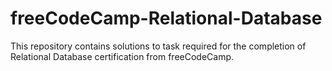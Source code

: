 # freeCodeCamp-Relational-Database
This repository contains solutions to task required for the completion of Relational Database certification from freeCodeCamp.

